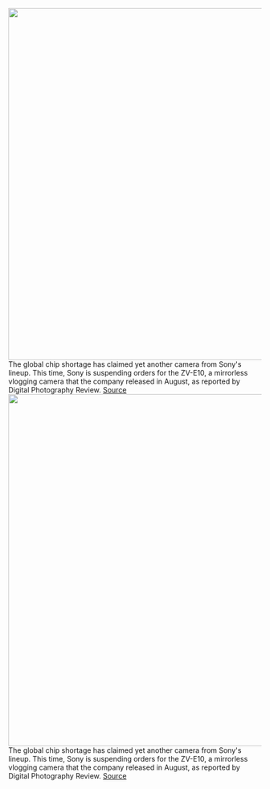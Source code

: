 <img src='https://cdn.vox-cdn.com/thumbor/j01d2u8zn3F5if-KxuBO7-DG5vw=/0x0:2040x1360/1200x800/filters:focal(857x517:1183x843)/cdn.vox-cdn.com/uploads/chorus_image/image/70237016/bfarsace_290921_4781_01963.0.jpg' width='700px' /><br/>
The global chip shortage has claimed yet another camera from Sony's lineup. This time, Sony is suspending orders for the ZV-E10, a mirrorless vlogging camera that the company released in August, as reported by Digital Photography Review.
<a href='https://www.theverge.com/2021/12/6/22820922/sony-digital-camera-chip-shortage'> Source <a/><img src='https://cdn.vox-cdn.com/thumbor/j01d2u8zn3F5if-KxuBO7-DG5vw=/0x0:2040x1360/1200x800/filters:focal(857x517:1183x843)/cdn.vox-cdn.com/uploads/chorus_image/image/70237016/bfarsace_290921_4781_01963.0.jpg' width='700px' /><br/>
The global chip shortage has claimed yet another camera from Sony's lineup. This time, Sony is suspending orders for the ZV-E10, a mirrorless vlogging camera that the company released in August, as reported by Digital Photography Review.
<a href='https://www.theverge.com/2021/12/6/22820922/sony-digital-camera-chip-shortage'> Source <a/>